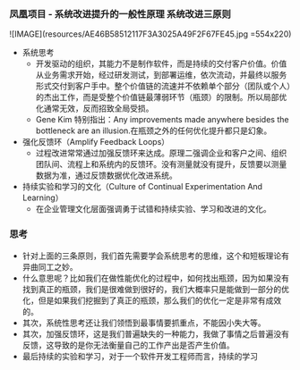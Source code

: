### 凤凰项目 - 系统改进提升的一般性原理 系统改进三原则
![IMAGE](resources/AE46B58512117F3A3025A49F2F67FE45.jpg =554x220)

- 系统思考
  - 开发驱动的组织，其能力不是制作软件，而是持续的交付客户价值。价值从业务需求开始，经过研发测试，到部署运维，依次流动，并最终以服务形式交付到客户手中。整个价值链的流速并不依赖单个部分（团队或个人）的杰出工作，而是受整个价值链最薄弱环节（瓶颈）的限制。所以局部优化通常无效，反而招致全局受损。
  - Gene Kim 特别指出：Any improvements made anywhere besides the bottleneck are an illusion.在瓶颈之外的任何优化提升都只是幻象。
- 强化反馈环（Amplify Feedback Loops）
  - 过程改进常常通过加强反馈环来达成。原理二强调企业和客户之间、组织团队间、流程上和系统内的反馈环。没有测量就没有提升，反馈要以测量数据为准，通过反馈数据优化改进系统。
- 持续实验和学习的文化（Culture of Continual Experimentation And Learning）
  - 在企业管理文化层面强调勇于试错和持续实验、学习和改进的文化。 
  
  
### 思考
- 针对上面的三条原则，我们首先需要学会系统思考的思维，这个和短板理论有异曲同工之妙。
- 什么意思呢？比如我们在做性能优化的过程中，如何找出瓶颈，因为如果没有找到真正的瓶颈，我们是很难做到很好的，我们大概率只是能做到一部分的优化，但是如果我们挖掘到了真正的瓶颈，那么我们的优化一定是非常有成效的。
- 其次，系统性思考还让我们领悟到最事情要抓重点，不能因小失大等。
- 其次，加强反馈环，这是我们普遍缺失的一种能力，我做了事情之后普遍没有反馈，这导致的是你无法衡量自己的工作产出是否产生价值。
- 最后持续的实验和学习，对于一个软件开发工程师而言，持续的学习